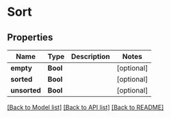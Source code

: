 # Sort

## Properties
Name | Type | Description | Notes
------------ | ------------- | ------------- | -------------
**empty** | **Bool** |  | [optional] 
**sorted** | **Bool** |  | [optional] 
**unsorted** | **Bool** |  | [optional] 

[[Back to Model list]](../README.md#documentation-for-models) [[Back to API list]](../README.md#documentation-for-api-endpoints) [[Back to README]](../README.md)


